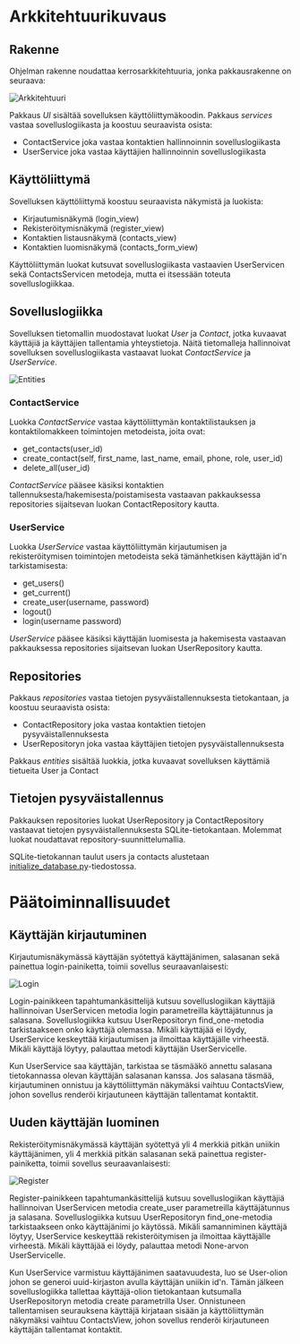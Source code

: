 # Arkkitehtuurikuvaus

## Rakenne

Ohjelman rakenne noudattaa kerrosarkkitehtuuria, jonka pakkausrakenne on seuraava:

![Arkkitehtuuri](./image/arkkitehtuuri.png)

Pakkaus _UI_ sisältää sovelluksen käyttöliittymäkoodin.
Pakkaus _services_ vastaa sovelluslogiikasta ja koostuu seuraavista osista:

- ContactService joka vastaa kontaktien hallinnoinnin sovelluslogiikasta
- UserService joka vastaa käyttäjien hallinnoinnin sovelluslogiikasta

## Käyttöliittymä

Sovelluksen käyttöliittymä koostuu seuraavista näkymistä ja luokista:

- Kirjautumisnäkymä (login_view)
- Rekisteröitymisnäkymä (register_view)
- Kontaktien listausnäkymä (contacts_view)
- Kontaktien luomisnäkymä (contacts_form_view)

Käyttöliittymän luokat kutsuvat sovelluslogiikasta vastaavien UserServicen sekä ContactsServicen metodeja, mutta ei itsessään toteuta sovelluslogiikkaa.

## Sovelluslogiikka

Sovelluksen tietomallin muodostavat luokat _User_ ja _Contact_, jotka kuvaavat käyttäjiä ja käyttäjien tallentamia yhteystietoja. Näitä tietomalleja hallinnoivat sovelluksen sovelluslogiikasta vastaavat luokat _ContactService_ ja _UserService_.

![Entities](./image/entities.png)

### ContactService

Luokka _ContactService_ vastaa käyttöliittymän kontaktilistauksen ja kontaktilomakkeen toimintojen metodeista, joita ovat:

- get_contacts(user_id)
- create_contact(self, first_name, last_name, email, phone, role, user_id)
- delete_all(user_id)

_ContactService_ pääsee käsiksi kontaktien tallennuksesta/hakemisesta/poistamisesta vastaavan pakkauksessa repositories sijaitsevan luokan ContactRepository kautta.

### UserService

Luokka _UserService_ vastaa käyttöliittymän kirjautumisen ja rekisteröitymisen toimintojen metodeista sekä tämänhetkisen käyttäjän id'n tarkistamisesta:

- get_users()
- get_current()
- create_user(username, password)
- logout()
- login(username password)

_UserService_ pääsee käsiksi käyttäjän luomisesta ja hakemisesta vastaavan pakkauksessa repositories sijaitsevan luokan UserRepository kautta.

## Repositories

Pakkaus _repositories_ vastaa tietojen pysyväistallennuksesta tietokantaan, ja koostuu seuraavista osista:

- ContactRepository joka vastaa kontaktien tietojen pysyväistallennuksesta
- UserRepositoryn joka vastaa käyttäjien tietojen pysyväistallennuksesta

Pakkaus _entities_ sisältää luokkia, jotka kuvaavat sovelluksen käyttämiä tietueita User ja Contact

## Tietojen pysyväistallennus

Pakkauksen repositories luokat UserRepository ja ContactRepository vastaavat tietojen pysyväistallennuksesta SQLite-tietokantaan. Molemmat luokat noudattavat repository-suunnittelumallia.

SQLite-tietokannan taulut users ja contacts alustetaan [initialize_database.py](https://github.com/ranven/contactbook/blob/main/src/initialize_db.py)-tiedostossa.

# Päätoiminnallisuudet

## Käyttäjän kirjautuminen

Kirjautumisnäkymässä käyttäjän syötettyä käyttäjänimen, salasanan sekä painettua login-painiketta, toimii sovellus seuraavanlaisesti:

![Login](./image/login-sekvenssikaavio.png)

Login-painikkeen tapahtumankäsittelijä kutsuu sovelluslogiikan käyttäjiä hallinnoivan UserServicen metodia login parametreilla käyttäjätunnus ja salasana. Sovelluslogiikka kutsuu UserRepositoryn find_one-metodia tarkistaakseen onko käyttäjä olemassa. Mikäli käyttäjää ei löydy, UserService keskeyttää kirjautumisen ja ilmoittaa käyttäjälle virheestä. Mikäli käyttäjä löytyy, palauttaa metodi käyttäjän UserServicelle.

Kun UserService saa käyttäjän, tarkistaa se täsmääkö annettu salasana tietokannassa olevan käyttäjän salasanan kanssa. Jos salasana täsmää, kirjautuminen onnistuu ja käyttöliittymän näkymäksi vaihtuu ContactsView, johon sovellus renderöi kirjautuneen käyttäjän tallentamat kontaktit.

## Uuden käyttäjän luominen

Rekisteröitymisnäkymässä käyttäjän syötettyä yli 4 merkkiä pitkän uniikin käyttäjänimen, yli 4 merkkiä pitkän salasanan sekä painettua register-painiketta, toimii sovellus seuraavanlaisesti:

![Register](./image/reg-sekvenssikaavio.png)

Register-painikkeen tapahtumankäsittelijä kutsuu sovelluslogiikan käyttäjiä hallinnoivan UserServicen metodia create_user parametreilla käyttäjätunnus ja salasana. Sovelluslogiikka kutsuu UserRepositoryn find_one-metodia tarkistaakseen onko käyttäjänimi jo käytössä. Mikäli samanniminen käyttäjä löytyy, UserService keskeyttää rekisteröitymisen ja ilmoittaa käyttäjälle virheestä. Mikäli käyttäjää ei löydy, palauttaa metodi None-arvon UserServicelle.

Kun UserService varmistuu käyttäjänimen saatavuudesta, luo se User-olion johon se generoi uuid-kirjaston avulla käyttäjän uniikin id'n. Tämän jälkeen sovelluslogiikka tallettaa käyttäjä-olion tietokantaan kutsumalla UserRepositoryn metodia create parametrilla User. Onnistuneen tallentamisen seurauksena käyttäjä kirjataan sisään ja käyttöliittymän näkymäksi vaihtuu ContactsView, johon sovellus renderöi kirjautuneen käyttäjän tallentamat kontaktit.
